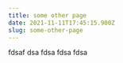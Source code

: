```yaml
---
title: some other page
date: 2021-11-11T17:45:15.900Z
slug: some-other-page
---
```

fdsaf dsa fdsa fdsa fdsa